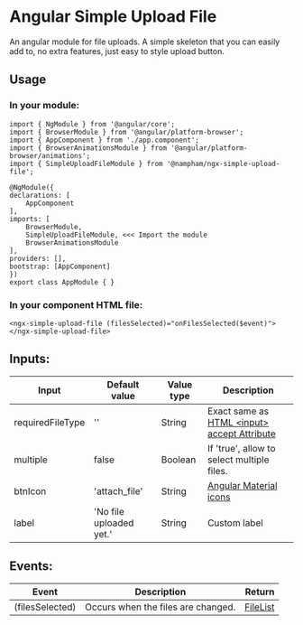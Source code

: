 # Angular Simple Upload File

An angular module for file uploads. A simple skeleton that you can easily add to, no extra features, just easy to style upload button.

## Usage
### In your module:

    import { NgModule } from '@angular/core';
    import { BrowserModule } from '@angular/platform-browser';
    import { AppComponent } from './app.component';
    import { BrowserAnimationsModule } from '@angular/platform-browser/animations';
    import { SimpleUploadFileModule } from '@nampham/ngx-simple-upload-file';

    @NgModule({
    declarations: [
        AppComponent
    ],
    imports: [
        BrowserModule,
        SimpleUploadFileModule, <<< Import the module
        BrowserAnimationsModule
    ],
    providers: [],
    bootstrap: [AppComponent]
    })
    export class AppModule { }

### In your component HTML file:

    <ngx-simple-upload-file (filesSelected)="onFilesSelected($event)"></ngx-simple-upload-file>

## Inputs:

| Input   | Default value      |  Value type | Description |
|---------|--------------------|-------------| ----------- |
| requiredFileType | '' | String | Exact same as [HTML \<input> accept Attribute](https://www.w3schools.com/tags/att_input_accept.asp) |
| multiple |    false   |   Boolean | If 'true', allow to select multiple files.|
| btnIcon | 'attach_file' |    String | [Angular Material icons](https://fonts.google.com/icons?icon.query=attach) |
| label | 'No file uploaded yet.' |    String | Custom label |

## Events: 

| Event   | Description      |  Return |
|----------|:-------------:|------:|
| (filesSelected) | Occurs when the files are changed.  | [FileList](https://developer.mozilla.org/en-US/docs/Web/API/FileList) |